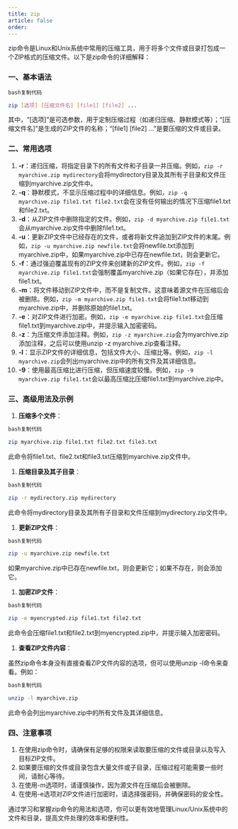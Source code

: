 ```yaml
---
title: zip
article: false
order: 
---
```


zip命令是Linux和Unix系统中常用的压缩工具，用于将多个文件或目录打包成一个ZIP格式的压缩文件。以下是zip命令的详细解释：

### 一、基本语法

```bash
bash复制代码

zip [选项] [压缩文件名] [file1] [file2] ...
```

其中，“[选项]”是可选参数，用于定制压缩过程（如递归压缩、静默模式等）；“[压缩文件名]”是生成的ZIP文件的名称；“[file1] [file2] ...”是要压缩的文件或目录。

### 二、常用选项

1. **-r**：递归压缩，将指定目录下的所有文件和子目录一并压缩。例如，`zip -r myarchive.zip mydirectory`会将mydirectory目录及其所有子目录和文件压缩到myarchive.zip文件中。
2. **-q**：静默模式，不显示压缩过程中的详细信息。例如，`zip -q myarchive.zip file1.txt file2.txt`会在没有任何输出的情况下压缩file1.txt和file2.txt。
3. **-d**：从ZIP文件中删除指定的文件。例如，`zip -d myarchive.zip file1.txt`会从myarchive.zip文件中删除file1.txt。
4. **-u**：更新ZIP文件中已经存在的文件，或者将新文件追加到ZIP文件的末尾。例如，`zip -u myarchive.zip newfile.txt`会将newfile.txt添加到myarchive.zip中，如果myarchive.zip中已存在newfile.txt，则会更新它。
5. **-f**：通过强迫覆盖现有的ZIP文件来创建新的ZIP文件。例如，`zip -f myarchive.zip file1.txt`会强制覆盖myarchive.zip（如果它存在），并添加file1.txt。
6. **-m**：将文件移动到ZIP文件中，而不是复制文件。这意味着源文件在压缩后会被删除。例如，`zip -m myarchive.zip file1.txt`会将file1.txt移动到myarchive.zip中，并删除原始的file1.txt。
7. **-e**：对ZIP文件进行加密。例如，`zip -e myarchive.zip file1.txt`会压缩file1.txt到myarchive.zip中，并提示输入加密密码。
8. **-z**：为压缩文件添加注释。例如，`zip -z myarchive.zip`会为myarchive.zip添加注释，之后可以使用unzip -z myarchive.zip查看注释。
9. **-l**：显示ZIP文件的详细信息，包括文件大小、压缩比等。例如，`zip -l myarchive.zip`会列出myarchive.zip中的所有文件及其详细信息。
10. **-9**：使用最高压缩比进行压缩，但压缩速度较慢。例如，`zip -9 myarchive.zip file1.txt`会以最高压缩比压缩file1.txt到myarchive.zip中。

### 三、高级用法及示例

1. **压缩多个文件**：

```bash
bash复制代码

zip myarchive.zip file1.txt file2.txt file3.txt
```

此命令将file1.txt、file2.txt和file3.txt压缩到myarchive.zip文件中。

1. **压缩目录及其子目录**：

```bash
bash复制代码

zip -r mydirectory.zip mydirectory
```

此命令将mydirectory目录及其所有子目录和文件压缩到mydirectory.zip文件中。

1. **更新ZIP文件**：

```bash
bash复制代码

zip -u myarchive.zip newfile.txt
```

如果myarchive.zip中已存在newfile.txt，则会更新它；如果不存在，则会添加它。

1. **加密ZIP文件**：

```bash
bash复制代码

zip -e myencrypted.zip file1.txt file2.txt
```

此命令会压缩file1.txt和file2.txt到myencrypted.zip中，并提示输入加密密码。

1. **查看ZIP文件内容**：

虽然zip命令本身没有直接查看ZIP文件内容的选项，但可以使用unzip -l命令来查看。例如：

```bash
bash复制代码

unzip -l myarchive.zip
```

此命令会列出myarchive.zip中的所有文件及其详细信息。

### 四、注意事项

1. 在使用zip命令时，请确保有足够的权限来读取要压缩的文件或目录以及写入目标ZIP文件。
2. 如果要压缩的文件或目录包含大量文件或子目录，压缩过程可能需要一些时间，请耐心等待。
3. 在使用-m选项时，请谨慎操作，因为源文件在压缩后会被删除。
4. 在使用-e选项对ZIP文件进行加密时，请选择强密码，并确保密码的安全性。

通过学习和掌握zip命令的用法和选项，你可以更有效地管理Linux/Unix系统中的文件和目录，提高文件处理的效率和便利性。